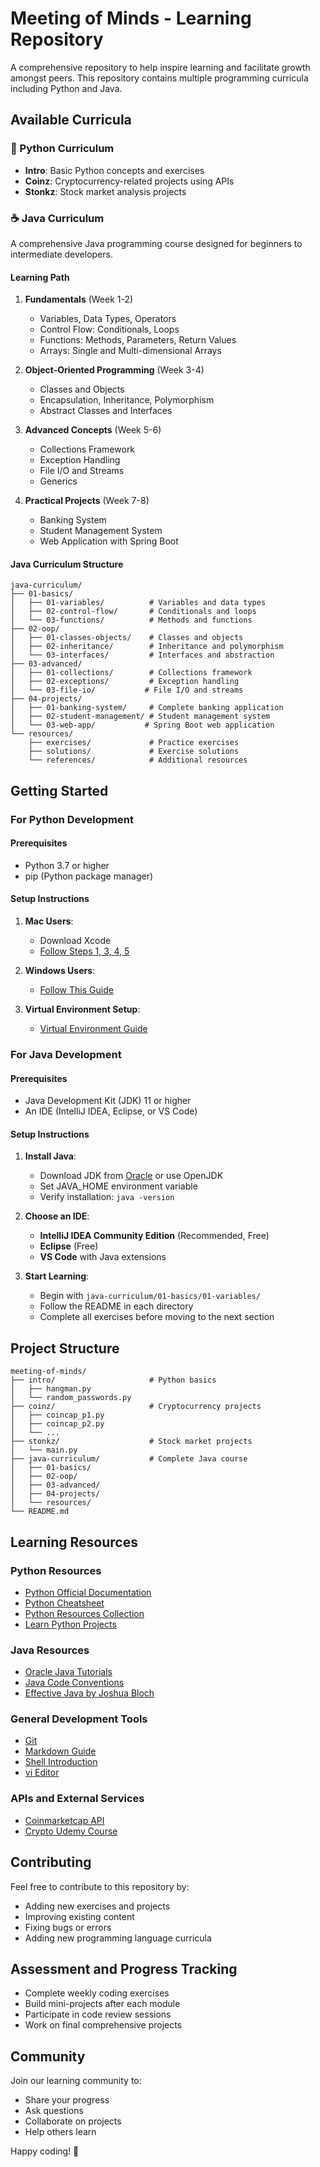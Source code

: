 # Meeting of Minds - Learning Repository

A comprehensive repository to help inspire learning and facilitate growth amongst peers. This repository contains multiple programming curricula including Python and Java.

## Available Curricula

### 🐍 Python Curriculum
- **Intro**: Basic Python concepts and exercises
- **Coinz**: Cryptocurrency-related projects using APIs
- **Stonkz**: Stock market analysis projects

### ☕ Java Curriculum
A comprehensive Java programming course designed for beginners to intermediate developers.

#### Learning Path
1. **Fundamentals** (Week 1-2)
   - Variables, Data Types, Operators
   - Control Flow: Conditionals, Loops
   - Functions: Methods, Parameters, Return Values
   - Arrays: Single and Multi-dimensional Arrays

2. **Object-Oriented Programming** (Week 3-4)
   - Classes and Objects
   - Encapsulation, Inheritance, Polymorphism
   - Abstract Classes and Interfaces

3. **Advanced Concepts** (Week 5-6)
   - Collections Framework
   - Exception Handling
   - File I/O and Streams
   - Generics

4. **Practical Projects** (Week 7-8)
   - Banking System
   - Student Management System
   - Web Application with Spring Boot

#### Java Curriculum Structure
```
java-curriculum/
├── 01-basics/
│   ├── 01-variables/          # Variables and data types
│   ├── 02-control-flow/       # Conditionals and loops
│   └── 03-functions/          # Methods and functions
├── 02-oop/
│   ├── 01-classes-objects/    # Classes and objects
│   ├── 02-inheritance/        # Inheritance and polymorphism
│   └── 03-interfaces/         # Interfaces and abstraction
├── 03-advanced/
│   ├── 01-collections/        # Collections framework
│   ├── 02-exceptions/         # Exception handling
│   └── 03-file-io/           # File I/O and streams
├── 04-projects/
│   ├── 01-banking-system/     # Complete banking application
│   ├── 02-student-management/ # Student management system
│   └── 03-web-app/           # Spring Boot web application
└── resources/
    ├── exercises/             # Practice exercises
    ├── solutions/             # Exercise solutions
    └── references/            # Additional resources
```

## Getting Started

### For Python Development
#### Prerequisites
- Python 3.7 or higher
- pip (Python package manager)

#### Setup Instructions
1. **Mac Users**:
   - Download Xcode
   - [Follow Steps 1, 3, 4, 5](https://medium.com/faun/the-right-way-to-set-up-python-on-your-mac-e923ffe8cf8e)

2. **Windows Users**:
   - [Follow This Guide](https://docs.microsoft.com/en-us/windows/python/beginners)

3. **Virtual Environment Setup**:
   - [Virtual Environment Guide](https://packaging.python.org/guides/installing-using-pip-and-virtual-environments/)

### For Java Development
#### Prerequisites
- Java Development Kit (JDK) 11 or higher
- An IDE (IntelliJ IDEA, Eclipse, or VS Code)

#### Setup Instructions
1. **Install Java**:
   - Download JDK from [Oracle](https://www.oracle.com/java/technologies/downloads/) or use OpenJDK
   - Set JAVA_HOME environment variable
   - Verify installation: `java -version`

2. **Choose an IDE**:
   - **IntelliJ IDEA Community Edition** (Recommended, Free)
   - **Eclipse** (Free)
   - **VS Code** with Java extensions

3. **Start Learning**:
   - Begin with `java-curriculum/01-basics/01-variables/`
   - Follow the README in each directory
   - Complete all exercises before moving to the next section

## Project Structure
```
meeting-of-minds/
├── intro/                     # Python basics
│   ├── hangman.py
│   └── random_passwords.py
├── coinz/                     # Cryptocurrency projects
│   ├── coincap_p1.py
│   ├── coincap_p2.py
│   └── ...
├── stonkz/                    # Stock market projects
│   └── main.py
├── java-curriculum/           # Complete Java course
│   ├── 01-basics/
│   ├── 02-oop/
│   ├── 03-advanced/
│   ├── 04-projects/
│   └── resources/
└── README.md
```

## Learning Resources

### Python Resources
- [Python Official Documentation](https://www.python.org/)
- [Python Cheatsheet](https://github.com/gto76/python-cheatsheet)
- [Python Resources Collection](https://github.com/stephenh67/python-resources-2019)
- [Learn Python Projects](https://github.com/Learning-Python-Team)

### Java Resources
- [Oracle Java Tutorials](https://docs.oracle.com/javase/tutorial/)
- [Java Code Conventions](https://www.oracle.com/java/technologies/javase/codeconventions-contents.html)
- [Effective Java by Joshua Bloch](https://www.amazon.com/Effective-Java-Joshua-Bloch/dp/0134685997)

### General Development Tools
- [Git](https://git-scm.com/)
- [Markdown Guide](https://guides.github.com/pdfs/markdown-cheatsheet-online.pdf)
- [Shell Introduction](https://www2.karlin.mff.cuni.cz/~hron/NMNV532/ShellIntro.pdf)
- [vi Editor](https://www.washington.edu/computing/unix/vi.html)

### APIs and External Services
- [Coinmarketcap API](https://coinmarketcap.com/api/documentation/v1/#operation/getV1CryptocurrencyQuotesLatest)
- [Crypto Udemy Course](https://www.udemy.com/course/coinmarketcap/learn/lecture/10519996#overview)

## Contributing
Feel free to contribute to this repository by:
- Adding new exercises and projects
- Improving existing content
- Fixing bugs or errors
- Adding new programming language curricula

## Assessment and Progress Tracking
- Complete weekly coding exercises
- Build mini-projects after each module
- Participate in code review sessions
- Work on final comprehensive projects

## Community
Join our learning community to:
- Share your progress
- Ask questions
- Collaborate on projects
- Help others learn

Happy coding! 🚀

